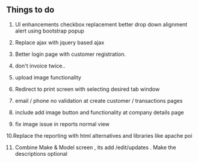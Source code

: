 Things to do
-------------
1. UI enhancements
	checkbox replacement
	better drop down
	alignment
	alert using bootstrap popup
2. Replace ajax with jquery based ajax

3. Better login page with customer registration.

4. don't invoice twice..

5. upload image functionality

6. Redirect to print screen with selecting desired tab window

7. email / phone no validation at create customer / transactions pages

8. include add image button and functionality at company details page

9. fix image issue in reports normal view

10.Replace the reporting with html alternatives and libraries like apache poi

11. Combine Make & Model screen , its add /edit/updates . Make the descriptions optional
